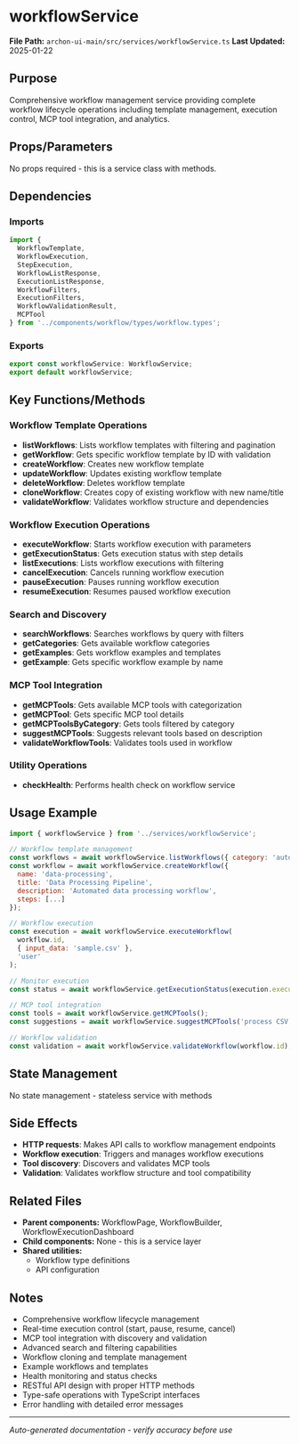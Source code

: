# workflowService

**File Path:** `archon-ui-main/src/services/workflowService.ts`
**Last Updated:** 2025-01-22

## Purpose
Comprehensive workflow management service providing complete workflow lifecycle operations including template management, execution control, MCP tool integration, and analytics.

## Props/Parameters
No props required - this is a service class with methods.

## Dependencies

### Imports
```javascript
import { 
  WorkflowTemplate, 
  WorkflowExecution, 
  StepExecution,
  WorkflowListResponse,
  ExecutionListResponse,
  WorkflowFilters,
  ExecutionFilters,
  WorkflowValidationResult,
  MCPTool
} from '../components/workflow/types/workflow.types';
```

### Exports
```javascript
export const workflowService: WorkflowService;
export default workflowService;
```

## Key Functions/Methods

### Workflow Template Operations
- **listWorkflows**: Lists workflow templates with filtering and pagination
- **getWorkflow**: Gets specific workflow template by ID with validation
- **createWorkflow**: Creates new workflow template
- **updateWorkflow**: Updates existing workflow template
- **deleteWorkflow**: Deletes workflow template
- **cloneWorkflow**: Creates copy of existing workflow with new name/title
- **validateWorkflow**: Validates workflow structure and dependencies

### Workflow Execution Operations
- **executeWorkflow**: Starts workflow execution with parameters
- **getExecutionStatus**: Gets execution status with step details
- **listExecutions**: Lists workflow executions with filtering
- **cancelExecution**: Cancels running workflow execution
- **pauseExecution**: Pauses running workflow execution
- **resumeExecution**: Resumes paused workflow execution

### Search and Discovery
- **searchWorkflows**: Searches workflows by query with filters
- **getCategories**: Gets available workflow categories
- **getExamples**: Gets workflow examples and templates
- **getExample**: Gets specific workflow example by name

### MCP Tool Integration
- **getMCPTools**: Gets available MCP tools with categorization
- **getMCPTool**: Gets specific MCP tool details
- **getMCPToolsByCategory**: Gets tools filtered by category
- **suggestMCPTools**: Suggests relevant tools based on description
- **validateWorkflowTools**: Validates tools used in workflow

### Utility Operations
- **checkHealth**: Performs health check on workflow service

## Usage Example
```javascript
import { workflowService } from '../services/workflowService';

// Workflow template management
const workflows = await workflowService.listWorkflows({ category: 'automation' });
const workflow = await workflowService.createWorkflow({
  name: 'data-processing',
  title: 'Data Processing Pipeline',
  description: 'Automated data processing workflow',
  steps: [...]
});

// Workflow execution
const execution = await workflowService.executeWorkflow(
  workflow.id,
  { input_data: 'sample.csv' },
  'user'
);

// Monitor execution
const status = await workflowService.getExecutionStatus(execution.execution_id);

// MCP tool integration
const tools = await workflowService.getMCPTools();
const suggestions = await workflowService.suggestMCPTools('process CSV data');

// Workflow validation
const validation = await workflowService.validateWorkflow(workflow.id);
```

## State Management
No state management - stateless service with methods

## Side Effects
- **HTTP requests**: Makes API calls to workflow management endpoints
- **Workflow execution**: Triggers and manages workflow executions
- **Tool discovery**: Discovers and validates MCP tools
- **Validation**: Validates workflow structure and tool compatibility

## Related Files
- **Parent components:** WorkflowPage, WorkflowBuilder, WorkflowExecutionDashboard
- **Child components:** None - this is a service layer
- **Shared utilities:** 
  - Workflow type definitions
  - API configuration

## Notes
- Comprehensive workflow lifecycle management
- Real-time execution control (start, pause, resume, cancel)
- MCP tool integration with discovery and validation
- Advanced search and filtering capabilities
- Workflow cloning and template management
- Example workflows and templates
- Health monitoring and status checks
- RESTful API design with proper HTTP methods
- Type-safe operations with TypeScript interfaces
- Error handling with detailed error messages

---
*Auto-generated documentation - verify accuracy before use*
